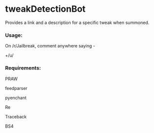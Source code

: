 # tweakDetectionBot
Provides a link and a description for a specific tweak when summoned.

<h3>Usage:</h3>

On /r/Jailbreak, comment anywhere saying -

<p>+/u/<botusername> <tweak></p>


<h3>Requirements:</h3>
PRAW

feedparser


pyenchant


Re


Traceback


BS4

